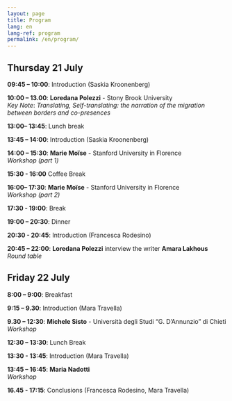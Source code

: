 ```yaml
---
layout: page
title: Program
lang: en
lang-ref: program
permalink: /en/program/
---
```


## **Thursday 21 July**

**09:45 – 10:00**: Introduction (Saskia Kroonenberg)

**10:00 – 13.00**: **Loredana Polezzi** - Stony Brook University <br />
_Key Note_: _Translating, Self-translating: the narration of the migration between borders and co-presences_ 


**13:00– 13:45**: Lunch break

**13:45 – 14:00**: Introduction (Saskia Kroonenberg)

**14:00 – 15:30**: **Marie Moïse** - Stanford University in Florence <br />
_Workshop (part 1)_

**15:30 - 16:00** Coffee Break

**16:00– 17:30**: **Marie Moïse** - Stanford University in Florence <br />
 _Workshop (part 2)_

**17:30 - 19:00**: Break

**19:00 – 20:30**: Dinner

**20:30 - 20:45**: Introduction (Francesca Rodesino)

**20:45 – 22:00**: **Loredana Polezzi** interview the writer **Amara Lakhous** <br />
_Round table_


## **Friday 22 July**

**8:00 – 9:00**: Breakfast

**9:15 – 9.30**: Introduction (Mara Travella)

**9.30 – 12:30**: **Michele Sisto** - Università degli Studi “G. D’Annunzio” di Chieti <br />
 _Workshop_

**12:30 – 13:30**: Lunch Break

**13:30 - 13:45**: Introduction (Mara Travella)

**13:45 – 16:45**: **Maria Nadotti**  <br />
_Workshop_

**16.45 - 17:15**: Conclusions (Francesca Rodesino, Mara Travella)


